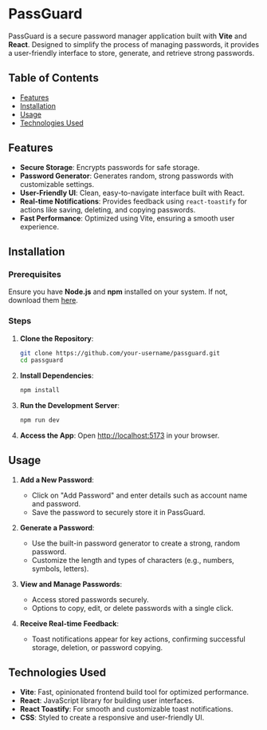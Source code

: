 # PassGuard

PassGuard is a secure password manager application built with **Vite** and **React**. Designed to simplify the process of managing passwords, it provides a user-friendly interface to store, generate, and retrieve strong passwords.

## Table of Contents

- [Features](#features)
- [Installation](#installation)
- [Usage](#usage)
- [Technologies Used](#technologies-used)

## Features

- **Secure Storage**: Encrypts passwords for safe storage.
- **Password Generator**: Generates random, strong passwords with customizable settings.
- **User-Friendly UI**: Clean, easy-to-navigate interface built with React.
- **Real-time Notifications**: Provides feedback using `react-toastify` for actions like saving, deleting, and copying passwords.
- **Fast Performance**: Optimized using Vite, ensuring a smooth user experience.


## Installation

### Prerequisites

Ensure you have **Node.js** and **npm** installed on your system. If not, download them [here](https://nodejs.org/).

### Steps

1. **Clone the Repository**:
   ```bash
   git clone https://github.com/your-username/passguard.git
   cd passguard
   ```

2. **Install Dependencies**:
   ```bash
   npm install
   ```

3. **Run the Development Server**:
   ```bash
   npm run dev
   ```

4. **Access the App**:
   Open [http://localhost:5173](http://localhost:5173) in your browser.

## Usage

1. **Add a New Password**:
   - Click on "Add Password" and enter details such as account name and password.
   - Save the password to securely store it in PassGuard.

2. **Generate a Password**:
   - Use the built-in password generator to create a strong, random password.
   - Customize the length and types of characters (e.g., numbers, symbols, letters).

3. **View and Manage Passwords**:
   - Access stored passwords securely.
   - Options to copy, edit, or delete passwords with a single click.

4. **Receive Real-time Feedback**:
   - Toast notifications appear for key actions, confirming successful storage, deletion, or password copying.

## Technologies Used

- **Vite**: Fast, opinionated frontend build tool for optimized performance.
- **React**: JavaScript library for building user interfaces.
- **React Toastify**: For smooth and customizable toast notifications.
- **CSS**: Styled to create a responsive and user-friendly UI.

